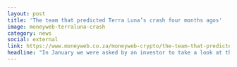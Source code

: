 ```yaml
---
layout: post
title: 'The team that predicted Terra Luna’s crash four months agos'
image: moneyweb-terraluna-crash
category: news
social: external
link: https://www.moneyweb.co.za/moneyweb-crypto/the-team-that-predicted-terra-lunas-crash-four-months-ago/
headline: "In January we were asked by an investor to take a look at the inner workings of Terra Luna and we didn’t like what we found. We predicted it would run out of funds within nine months but the collapse has been quicker."
---
```

